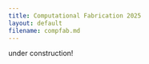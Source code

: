 ```yaml
---
title: Computational Fabrication 2025
layout: default
filename: compfab.md
---
```


under construction!
